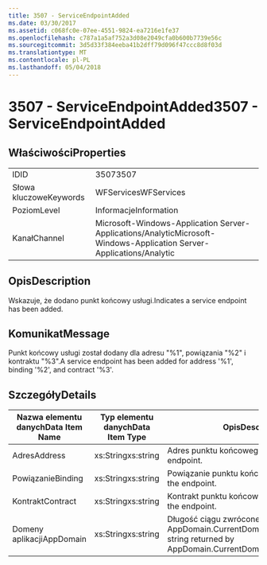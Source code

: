 ```yaml
---
title: 3507 - ServiceEndpointAdded
ms.date: 03/30/2017
ms.assetid: c068fc0e-07ee-4551-9824-ea7216e1fe37
ms.openlocfilehash: c787a1a5af752a3d08e2049cfa0b600b7739e56c
ms.sourcegitcommit: 3d5d33f384eeba41b2dff79d096f47ccc8d8f03d
ms.translationtype: MT
ms.contentlocale: pl-PL
ms.lasthandoff: 05/04/2018
---
```

# <a name="3507---serviceendpointadded"></a><span data-ttu-id="0866e-102">3507 - ServiceEndpointAdded</span><span class="sxs-lookup"><span data-stu-id="0866e-102">3507 - ServiceEndpointAdded</span></span>
## <a name="properties"></a><span data-ttu-id="0866e-103">Właściwości</span><span class="sxs-lookup"><span data-stu-id="0866e-103">Properties</span></span>  
  
|||  
|-|-|  
|<span data-ttu-id="0866e-104">ID</span><span class="sxs-lookup"><span data-stu-id="0866e-104">ID</span></span>|<span data-ttu-id="0866e-105">3507</span><span class="sxs-lookup"><span data-stu-id="0866e-105">3507</span></span>|  
|<span data-ttu-id="0866e-106">Słowa kluczowe</span><span class="sxs-lookup"><span data-stu-id="0866e-106">Keywords</span></span>|<span data-ttu-id="0866e-107">WFServices</span><span class="sxs-lookup"><span data-stu-id="0866e-107">WFServices</span></span>|  
|<span data-ttu-id="0866e-108">Poziom</span><span class="sxs-lookup"><span data-stu-id="0866e-108">Level</span></span>|<span data-ttu-id="0866e-109">Informacje</span><span class="sxs-lookup"><span data-stu-id="0866e-109">Information</span></span>|  
|<span data-ttu-id="0866e-110">Kanał</span><span class="sxs-lookup"><span data-stu-id="0866e-110">Channel</span></span>|<span data-ttu-id="0866e-111">Microsoft-Windows-Application Server-Applications/Analytic</span><span class="sxs-lookup"><span data-stu-id="0866e-111">Microsoft-Windows-Application Server-Applications/Analytic</span></span>|  
  
## <a name="description"></a><span data-ttu-id="0866e-112">Opis</span><span class="sxs-lookup"><span data-stu-id="0866e-112">Description</span></span>  
 <span data-ttu-id="0866e-113">Wskazuje, że dodano punkt końcowy usługi.</span><span class="sxs-lookup"><span data-stu-id="0866e-113">Indicates a service endpoint has been added.</span></span>  
  
## <a name="message"></a><span data-ttu-id="0866e-114">Komunikat</span><span class="sxs-lookup"><span data-stu-id="0866e-114">Message</span></span>  
 <span data-ttu-id="0866e-115">Punkt końcowy usługi został dodany dla adresu "%1", powiązania "%2" i kontraktu "%3".</span><span class="sxs-lookup"><span data-stu-id="0866e-115">A service endpoint has been added for address '%1', binding '%2', and contract '%3'.</span></span>  
  
## <a name="details"></a><span data-ttu-id="0866e-116">Szczegóły</span><span class="sxs-lookup"><span data-stu-id="0866e-116">Details</span></span>  
  
|<span data-ttu-id="0866e-117">Nazwa elementu danych</span><span class="sxs-lookup"><span data-stu-id="0866e-117">Data Item Name</span></span>|<span data-ttu-id="0866e-118">Typ elementu danych</span><span class="sxs-lookup"><span data-stu-id="0866e-118">Data Item Type</span></span>|<span data-ttu-id="0866e-119">Opis</span><span class="sxs-lookup"><span data-stu-id="0866e-119">Description</span></span>|  
|--------------------|--------------------|-----------------|  
|<span data-ttu-id="0866e-120">Adres</span><span class="sxs-lookup"><span data-stu-id="0866e-120">Address</span></span>|<span data-ttu-id="0866e-121">xs:String</span><span class="sxs-lookup"><span data-stu-id="0866e-121">xs:string</span></span>|<span data-ttu-id="0866e-122">Adres punktu końcowego.</span><span class="sxs-lookup"><span data-stu-id="0866e-122">The address of the endpoint.</span></span>|  
|<span data-ttu-id="0866e-123">Powiązanie</span><span class="sxs-lookup"><span data-stu-id="0866e-123">Binding</span></span>|<span data-ttu-id="0866e-124">xs:String</span><span class="sxs-lookup"><span data-stu-id="0866e-124">xs:string</span></span>|<span data-ttu-id="0866e-125">Powiązanie punktu końcowego.</span><span class="sxs-lookup"><span data-stu-id="0866e-125">The binding of the endpoint.</span></span>|  
|<span data-ttu-id="0866e-126">Kontrakt</span><span class="sxs-lookup"><span data-stu-id="0866e-126">Contract</span></span>|<span data-ttu-id="0866e-127">xs:String</span><span class="sxs-lookup"><span data-stu-id="0866e-127">xs:string</span></span>|<span data-ttu-id="0866e-128">Kontrakt punktu końcowego.</span><span class="sxs-lookup"><span data-stu-id="0866e-128">The contract of the endpoint.</span></span>|  
|<span data-ttu-id="0866e-129">Domeny aplikacji</span><span class="sxs-lookup"><span data-stu-id="0866e-129">AppDomain</span></span>|<span data-ttu-id="0866e-130">xs:String</span><span class="sxs-lookup"><span data-stu-id="0866e-130">xs:string</span></span>|<span data-ttu-id="0866e-131">Długość ciągu zwróconego przez AppDomain.CurrentDomain.FriendlyName.</span><span class="sxs-lookup"><span data-stu-id="0866e-131">The string returned by AppDomain.CurrentDomain.FriendlyName.</span></span>|
